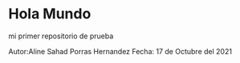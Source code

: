 # Hola Mundo
mi primer repositorio de prueba

Autor:Aline Sahad Porras Hernandez 
Fecha: 17 de Octubre del 2021
